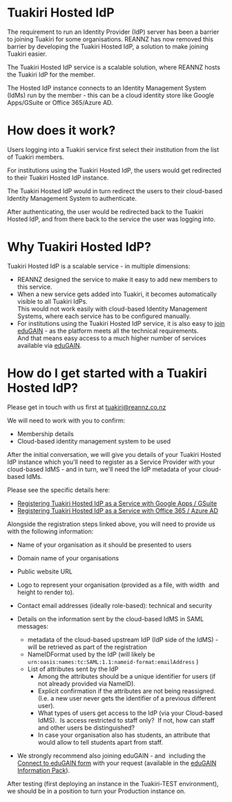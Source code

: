 # Tuakiri Hosted IdP

The requirement to run an Identity Provider (IdP) server has been a barrier to joining Tuakiri for some organisations. REANNZ has now removed this barrier by developing the Tuakiri Hosted IdP, a solution to make joining Tuakiri easier.

The Tuakiri Hosted IdP service is a scalable solution, where REANNZ hosts the Tuakiri IdP for the member.

The Hosted IdP instance connects to an Identity Management System (IdMs) run by the member - this can be a cloud identity store like Google Apps/GSuite or Office 365/Azure AD.

# How does it work?

Users logging into a Tuakiri service first select their institution from the list of Tuakiri members.

For institutions using the Tuakiri Hosted IdP, the users would get redirected to their Tuakiri Hosted IdP instance.

The Tuakiri Hosted IdP would in turn redirect the users to their cloud-based Identity Management System to authenticate.

After authenticating, the user would be redirected back to the Tuakiri Hosted IdP, and from there back to the service the user was logging into.

# Why Tuakiri Hosted IdP?

Tuakiri Hosted IdP is a scalable service - in multiple dimensions:

*   REANNZ designed the service to make it easy to add new members to this service.
*   When a new service gets added into Tuakiri, it becomes automatically visible to all Tuakiri IdPs.  
    This would not work easily with cloud-based Identity Management Systems, where each service has to be configured manually.
*   For institutions using the Tuakiri Hosted IdP service, it is also easy to [join eduGAIN](https://reannz.atlassian.net/wiki/spaces/Tuakiri/pages/3815539015/eduGAIN+Information+Pack) - as the platform meets all the technical requirements.  
    And that means easy access to a much higher number of services available via [eduGAIN](https://edugain.org/).

# How do I get started with a Tuakiri Hosted IdP?

Please get in touch with us first at [tuakiri@reannz.co.nz](mailto:tuakiri@reannz.co.nz)

We will need to work with you to confirm:

*   Membership details
*   Cloud-based identity management system to be used

After the initial conversation, we will give you details of your Tuakiri Hosted IdP instance which you'll need to register as a Service Provider with your cloud-based IdMS - and in turn, we'll need the IdP metadata of your cloud-based IdMs.

Please see the specific details here:

*   [Registering Tuakiri Hosted IdP as a Service with Google Apps / GSuite](https://reannz.atlassian.net/wiki/spaces/Tuakiri/pages/3815538709/Registering+Tuakiri+Hosted+IdP+as+a+Service+with+Google+Apps+or+GSuite)
*   [Registering Tuakiri Hosted IdP as a Service with Office 365 / Azure AD](https://reannz.atlassian.net/wiki/spaces/Tuakiri/pages/3815538723/Registering+Tuakiri+Hosted+IdP+as+a+Service+with+Office+365+or+Azure+AD)

Alongside the registration steps linked above, you will need to provide us with the following information:

*   Name of your organisation as it should be presented to users
*   Domain name of your organisations
*   Public website URL
*   Logo to represent your organisation (provided as a file, with width  and height to render to).
    
*   Contact email addresses (ideally role-based): technical and security
*   Details on the information sent by the cloud-based IdMS in SAML messages:
    *   metadata of the cloud-based upstream IdP (IdP side of the IdMS) - will be retrieved as part of the registration
    *   NameIDFormat used by the IdP (will likely be `urn:oasis:names:tc:SAML:1.1:nameid-format:emailAddress` )
    *   List of attributes sent by the IdP
        *   Among the attributes should be a unique identifier for users (if not already provided via NameID).
        *   Explicit confirmation if the attributes are not being reassigned.  (I.e. a new user never gets the identifier of a previous different user).
        *   What types of users get access to the IdP (via your Cloud-based IdMS).  Is access restricted to staff only?  If not, how can staff and other users be distinguished?
        *   In case your organisation also has students, an attribute that would allow to tell students apart from staff.
*   We strongly recommend also joining eduGAIN - and  including the [Connect to eduGAIN form](https://reannz.atlassian.net/wiki/download/attachments/3815539015/Connect-to-eduGAIN-form-Tuakiri.pdf?version=5&modificationDate=1599133146510&cacheVersion=1&api=v2) with your request (available in the [eduGAIN Information Pack](https://reannz.atlassian.net/wiki/spaces/Tuakiri/pages/3815539015/eduGAIN+Information+Pack)).

After testing (first deploying an instance in the Tuakiri-TEST environment), we should be in a position to turn your Production instance on.
